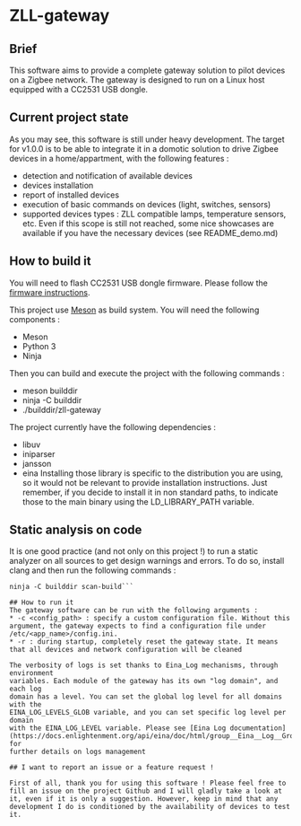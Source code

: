 # ZLL-gateway

## Brief
This software aims to provide a complete gateway solution to pilot devices on a
Zigbee network. The gateway is designed to run on a Linux host equipped with a
CC2531 USB dongle.

## Current project state
As you may see, this software is still under heavy development. The target for v1.0.0 is to be able to integrate it in a domotic solution to drive Zigbee devices in a home/appartment, with the following features :
* detection and notification of available devices
* devices installation
* report of installed devices
* execution of basic commands on devices (light, switches, sensors)
* supported devices types : ZLL compatible lamps, temperature sensors, etc.
Even if this scope is still not reached, some nice showcases are available if you have the necessary devices (see README_demo.md)

## How to build it

You will need to flash CC2531 USB dongle firmware. Please follow the [firmware instructions](https://github.com/Tropicao/zll-gateway/blob/master/doc/firmware_instructions.md).

This project use [Meson](http://mesonbuild.com/) as build system. You will need the following components :
* Meson
* Python 3
* Ninja

Then you can build and execute the project with the following commands :
* meson builddir
* ninja -C builddir
* ./builddir/zll-gateway

The project currently have the following dependencies :
* libuv
* iniparser
* jansson
* eina
Installing those library is specific to the distribution you are using, so it
would not be relevant to provide installation instructions. Just remember, if
you decide to install it in non standard paths, to indicate those to the main
binary using the LD_LIBRARY_PATH variable.

## Static analysis on code

It is one good practice (and not only on this project !) to run a static
analyzer on all sources to get design warnings and errors. To do so, install
clang and then run the following commands :    
```meson builddir;
ninja -C builddir scan-build```

## How to run it
The gateway software can be run with the following arguments :
* -c <config_path> : specify a custom configuration file. Without this argument, the gateway expects to find a configuration file under /etc/<app_name>/config.ini.
* -r : during startup, completely reset the gateway state. It means that all devices and network configuration will be cleaned

The verbosity of logs is set thanks to Eina_Log mechanisms, through environment
variables. Each module of the gateway has its own "log domain", and each log
domain has a level. You can set the global log level for all domains with the
EINA_LOG_LEVELS_GLOB variable, and you can set specific log level per domain
with the EINA_LOG_LEVEL variable. Please see [Eina Log documentation](https://docs.enlightenment.org/api/eina/doc/html/group__Eina__Log__Group.html) for
further details on logs management

## I want to report an issue or a feature request !

First of all, thank you for using this software ! Please feel free to fill an issue on the project Github and I will gladly take a look at it, even if it is only a suggestion. However, keep in mind that any development I do is conditioned by the availability of devices to test it.
